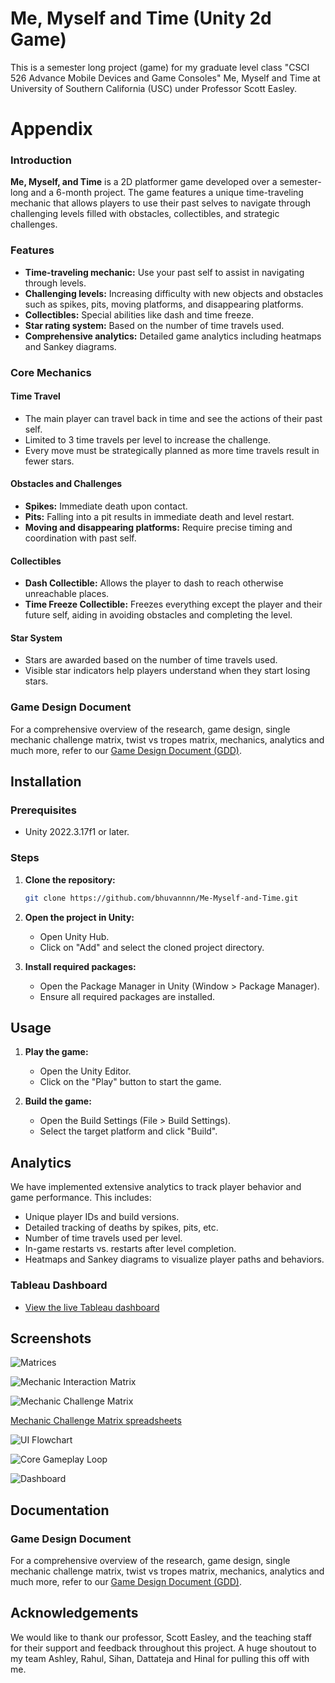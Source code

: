 # Me, Myself and Time (Unity 2d Game)

This is a semester long project (game) for my graduate level class "CSCI 526 Advance Mobile Devices and Game Consoles" Me, Myself and Time at University of Southern California (USC) under Professor Scott Easley.

# Appendix

### Introduction
**Me, Myself, and Time** is a 2D platformer game developed over a semester-long and a 6-month project. The game features a unique time-traveling mechanic that allows players to use their past selves to navigate through challenging levels filled with obstacles, collectibles, and strategic challenges.

### Features
- **Time-traveling mechanic:** Use your past self to assist in navigating through levels.
- **Challenging levels:** Increasing difficulty with new objects and obstacles such as spikes, pits, moving platforms, and disappearing platforms.
- **Collectibles:** Special abilities like dash and time freeze.
- **Star rating system:** Based on the number of time travels used.
- **Comprehensive analytics:** Detailed game analytics including heatmaps and Sankey diagrams.

### Core Mechanics
#### Time Travel
- The main player can travel back in time and see the actions of their past self.
- Limited to 3 time travels per level to increase the challenge.
- Every move must be strategically planned as more time travels result in fewer stars.

#### Obstacles and Challenges
- **Spikes:** Immediate death upon contact.
- **Pits:** Falling into a pit results in immediate death and level restart.
- **Moving and disappearing platforms:** Require precise timing and coordination with past self.

#### Collectibles
- **Dash Collectible:** Allows the player to dash to reach otherwise unreachable places.
- **Time Freeze Collectible:** Freezes everything except the player and their future self, aiding in avoiding obstacles and completing the level.

#### Star System
- Stars are awarded based on the number of time travels used.
- Visible star indicators help players understand when they start losing stars.

### Game Design Document
For a comprehensive overview of the research, game design, single mechanic challenge matrix, twist vs tropes matrix, mechanics, analytics and much more, refer to our [Game Design Document (GDD)](https://docs.google.com/document/d/1MNr_Zmwyp7lDJeMD5oJkf1L4IcIG-hcOj8F7p1cGsj8/edit).



## Installation

### Prerequisites
- Unity 2022.3.17f1 or later.

### Steps
1. **Clone the repository:**
    ```bash
    git clone https://github.com/bhuvannnn/Me-Myself-and-Time.git
    ```

2. **Open the project in Unity:**
    - Open Unity Hub.
    - Click on "Add" and select the cloned project directory.

3. **Install required packages:**
    - Open the Package Manager in Unity (Window > Package Manager).
    - Ensure all required packages are installed.

## Usage
1. **Play the game:**
    - Open the Unity Editor.
    - Click on the "Play" button to start the game.

2. **Build the game:**
    - Open the Build Settings (File > Build Settings).
    - Select the target platform and click "Build".
    
## Analytics
We have implemented extensive analytics to track player behavior and game performance. This includes:
- Unique player IDs and build versions.
- Detailed tracking of deaths by spikes, pits, etc.
- Number of time travels used per level.
- In-game restarts vs. restarts after level completion.
- Heatmaps and Sankey diagrams to visualize player paths and behaviors.

### Tableau Dashboard
- [View the live Tableau dashboard](https://public.tableau.com/app/profile/dattateja.reddy.anakala2291/viz/GameAnalytics_17096239822570/Dashboard1)

## Screenshots

![Matrices](Matrices/Twist_&_Mechanics_Matrix.png)

![Mechanic Interaction Matrix](Matrices/Mechanic_Interaction_Matrix.png)

![Mechanic Challenge Matrix](Matrices/Mechanic_Challenge_Matrix.png)

[Mechanic Challenge Matrix spreadsheets](https://docs.google.com/spreadsheets/d/1n1cbXQwXf2db0UWdz5ObMwByCyKDhTjp0O1Vkzg5oFU/edit?gid=0#gid=0)

![UI Flowchart](Flowchart/UI_Flowchart.png)

![Core Gameplay Loop](Loop/Core_Gameplay_Loop.png)

![Dashboard](Dashboard/Full_view.png)


## Documentation

### Game Design Document
For a comprehensive overview of the research, game design, single mechanic challenge matrix, twist vs tropes matrix, mechanics, analytics and much more, refer to our [Game Design Document (GDD)](https://docs.google.com/document/d/1MNr_Zmwyp7lDJeMD5oJkf1L4IcIG-hcOj8F7p1cGsj8/edit).


## Acknowledgements

We would like to thank our professor, Scott Easley, and the teaching staff for their support and feedback throughout this project. A huge shoutout to my team Ashley, Rahul, Sihan, Dattateja and Hinal for pulling this off with me.

